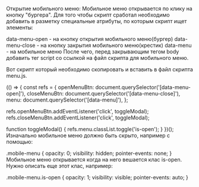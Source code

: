 Открытие мобильного меню:
Мобильное меню открывается по клику на кнопку "бургера". Для того чтобы скрипт сработал необходимо добавить в разметку специальные атрибуты, по которым скрипт ищет элементы:

data-menu-open - на кнопку открытия мобильного меню(бургер)
data-menu-close - на кнопку закрытия мобильного меню(крестик)
data-menu - на мобильное меню
После чего, перед закрывающим тегом body добавить тег script со ссылкой на файл скрипта для мобильного меню.

<body>
  <!-- Ставим перед закрывающим тегом body -->
  <script src="./js/menu.js"></script>
</body>
Вот скрипт который необходимо скопировать и вставить в файл скрипта menu.js.

(() => {
  const refs = {
    openMenuBtn: document.querySelector('[data-menu-open]'),
    closeMenuBtn: document.querySelector('[data-menu-close]'),
    menu: document.querySelector('[data-menu]'),
  };

  refs.openMenuBtn.addEventListener('click', toggleModal);
  refs.closeMenuBtn.addEventListener('click', toggleModal);

  function toggleModal() {
    refs.menu.classList.toggle('is-open');
  }
})();
Изначально мобильное меню должно быть скрыто, например с помощью:

.mobile-menu {
  opacity: 0;
  visibility: hidden;
  pointer-events: none;
}
Мобильное меню открывается когда на него вешается клас is-open. Нужно описать еще этот клас, например:

.mobile-menu.is-open {
  opacity: 1;
  visibility: visible;
  pointer-events: auto;
}